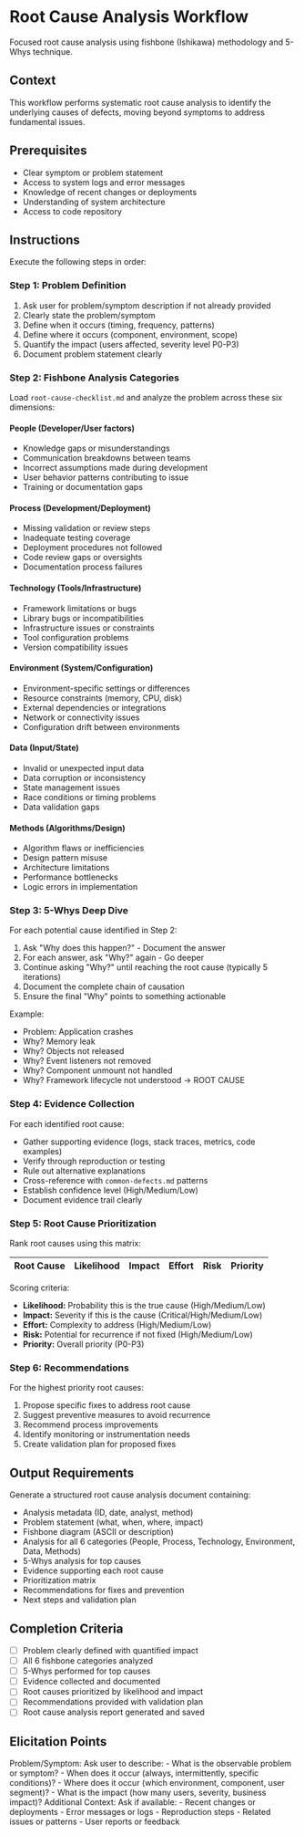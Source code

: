 # Root Cause Analysis Workflow

Focused root cause analysis using fishbone (Ishikawa) methodology and 5-Whys technique.

## Context

This workflow performs systematic root cause analysis to identify the underlying causes of defects, moving beyond symptoms to address fundamental issues.

## Prerequisites

- Clear symptom or problem statement
- Access to system logs and error messages
- Knowledge of recent changes or deployments
- Understanding of system architecture
- Access to code repository

## Instructions

Execute the following steps in order:

### Step 1: Problem Definition

1. Ask user for problem/symptom description if not already provided
2. Clearly state the problem/symptom
3. Define when it occurs (timing, frequency, patterns)
4. Define where it occurs (component, environment, scope)
5. Quantify the impact (users affected, severity level P0-P3)
6. Document problem statement clearly

### Step 2: Fishbone Analysis Categories

Load `root-cause-checklist.md` and analyze the problem across these six dimensions:

#### People (Developer/User factors)

- Knowledge gaps or misunderstandings
- Communication breakdowns between teams
- Incorrect assumptions made during development
- User behavior patterns contributing to issue
- Training or documentation gaps

#### Process (Development/Deployment)

- Missing validation or review steps
- Inadequate testing coverage
- Deployment procedures not followed
- Code review gaps or oversights
- Documentation process failures

#### Technology (Tools/Infrastructure)

- Framework limitations or bugs
- Library bugs or incompatibilities
- Infrastructure issues or constraints
- Tool configuration problems
- Version compatibility issues

#### Environment (System/Configuration)

- Environment-specific settings or differences
- Resource constraints (memory, CPU, disk)
- External dependencies or integrations
- Network or connectivity issues
- Configuration drift between environments

#### Data (Input/State)

- Invalid or unexpected input data
- Data corruption or inconsistency
- State management issues
- Race conditions or timing problems
- Data validation gaps

#### Methods (Algorithms/Design)

- Algorithm flaws or inefficiencies
- Design pattern misuse
- Architecture limitations
- Performance bottlenecks
- Logic errors in implementation

### Step 3: 5-Whys Deep Dive

For each potential cause identified in Step 2:

1. Ask "Why does this happen?" - Document the answer
2. For each answer, ask "Why?" again - Go deeper
3. Continue asking "Why?" until reaching the root cause (typically 5 iterations)
4. Document the complete chain of causation
5. Ensure the final "Why" points to something actionable

Example:

- Problem: Application crashes
- Why? Memory leak
- Why? Objects not released
- Why? Event listeners not removed
- Why? Component unmount not handled
- Why? Framework lifecycle not understood → ROOT CAUSE

### Step 4: Evidence Collection

For each identified root cause:

- Gather supporting evidence (logs, stack traces, metrics, code examples)
- Verify through reproduction or testing
- Rule out alternative explanations
- Cross-reference with `common-defects.md` patterns
- Establish confidence level (High/Medium/Low)
- Document evidence trail clearly

### Step 5: Root Cause Prioritization

Rank root causes using this matrix:

| Root Cause | Likelihood | Impact | Effort | Risk | Priority |
| ---------- | ---------- | ------ | ------ | ---- | -------- |

Scoring criteria:

- **Likelihood:** Probability this is the true cause (High/Medium/Low)
- **Impact:** Severity if this is the cause (Critical/High/Medium/Low)
- **Effort:** Complexity to address (High/Medium/Low)
- **Risk:** Potential for recurrence if not fixed (High/Medium/Low)
- **Priority:** Overall priority (P0-P3)

### Step 6: Recommendations

For the highest priority root causes:

1. Propose specific fixes to address root cause
2. Suggest preventive measures to avoid recurrence
3. Recommend process improvements
4. Identify monitoring or instrumentation needs
5. Create validation plan for proposed fixes

## Output Requirements

Generate a structured root cause analysis document containing:

- Analysis metadata (ID, date, analyst, method)
- Problem statement (what, when, where, impact)
- Fishbone diagram (ASCII or description)
- Analysis for all 6 categories (People, Process, Technology, Environment, Data, Methods)
- 5-Whys analysis for top causes
- Evidence supporting each root cause
- Prioritization matrix
- Recommendations for fixes and prevention
- Next steps and validation plan

## Completion Criteria

- [ ] Problem clearly defined with quantified impact
- [ ] All 6 fishbone categories analyzed
- [ ] 5-Whys performed for top causes
- [ ] Evidence collected and documented
- [ ] Root causes prioritized by likelihood and impact
- [ ] Recommendations provided with validation plan
- [ ] Root cause analysis report generated and saved

## Elicitation Points

<elicit required="true">
Problem/Symptom: Ask user to describe:
- What is the observable problem or symptom?
- When does it occur (always, intermittently, specific conditions)?
- Where does it occur (which environment, component, user segment)?
- What is the impact (how many users, severity, business impact)?
</elicit>

<elicit required="false">
Additional Context: Ask if available:
- Recent changes or deployments
- Error messages or logs
- Reproduction steps
- Related issues or patterns
- User reports or feedback
</elicit>
